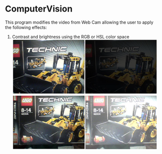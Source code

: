 # ComputerVision

This program modifies the video from Web Cam allowing the user to apply the following effects:

1. Contrast and brightness using the RGB or HSL color space
![Alt text](images/brightness.png?raw=true "Modifying brightness")
![Alt text](images/contrast.png?raw=true "Modifying contrast")

